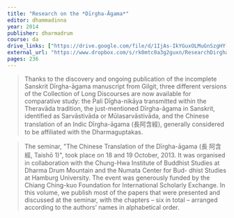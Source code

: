 ```yaml
---
title: "Research on the *Dīrgha-Āgama*"
editor: dhammadinna
year: 2014
publisher: dharmadrum
course: da
drive_links: ["https://drive.google.com/file/d/1IjAs-IkYGuxOLMuGnSzgHY--xftLdFA2/view?usp=drivesdk"]
external_url: "https://www.dropbox.com/s/rk0mtc0a3g2guxn/ResearchDirgha.pdf"
pages: 236
---
```


> Thanks to the discovery and ongoing publication of the incomplete Sanskrit Dīrgha-āgama manuscript from Gilgit, three different versions of the Collection of Long Discourses are now available for comparative study: the Pali Dīgha-nikāya transmitted within the Theravāda tradition, the just-mentioned Dīrgha-āgama in Sanskrit, identified as Sarvāstivāda or Mūlasarvāstivāda, and the Chinese translation of an Indic Dīrgha-āgama (長阿含經), generally considered to be affiliated with the Dharmaguptakas.


> The seminar, "The Chinese Translation of the Dīrgha-āgama (長 阿含經, Taishō 1)", took place on 18 and 19 October, 2013. It was organised in collaboration with the Chung-Hwa Institute of Buddhist Studies at Dharma Drum Mountain and the Numata Center for Bud- dhist Studies at Hamburg University. The event was generously funded by the Chiang Ching-kuo Foundation for International Scholarly Exchange.
In this volume, we publish most of the papers that were presented and discussed at the seminar, with the chapters – six in total – arranged according to the authors’ names in alphabetical order.
